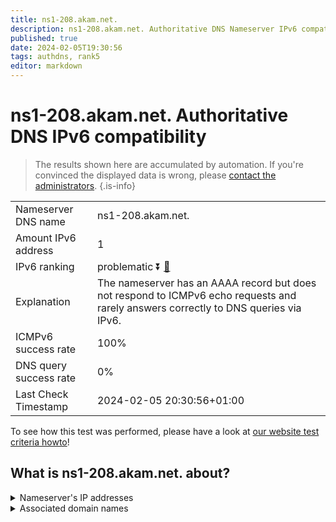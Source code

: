 ```yaml
---
title: ns1-208.akam.net.
description: ns1-208.akam.net. Authoritative DNS Nameserver IPv6 compatibility
published: true
date: 2024-02-05T19:30:56
tags: authdns, rank5
editor: markdown
---
```


# ns1-208.akam.net. Authoritative DNS IPv6 compatibility

> The results shown here are accumulated by automation. If you're convinced the displayed data is wrong, please [contact the administrators](/howto/chat). 
{.is-info}




|   |   |
| - | - |
| Nameserver DNS name | ns1-208.akam.net.
| Amount IPv6 address | 1
| IPv6 ranking | problematic :arrow_double_down: [🔗](/howto/ranking) |
| Explanation | The nameserver has an AAAA record but does not respond to ICMPv6 echo requests and rarely answers correctly to DNS queries via IPv6. |
| ICMPv6 success rate | 100%|
| DNS query success rate | 0% |
| Last Check Timestamp | 2024-02-05 20:30:56+01:00 |

To see how this test was performed, please have a look at [our website test criteria howto](/howto/testcriteria/authdns)!


## What is ns1-208.akam.net. about?




<details>
<summary>Nameserver's IP addresses</summary>

2600:1401:2::d0

</details>



<details>
<summary>Associated domain names</summary>

www.scotiabank.com

</details>

